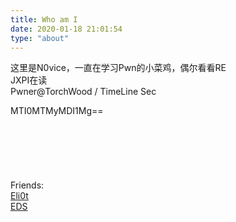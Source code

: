 ```yaml
---
title: Who am I
date: 2020-01-18 21:01:54
type: "about"
---
```



这里是N0vice，一直在学习Pwn的小菜鸡，偶尔看看RE  
JXPI在读  
Pwner@TorchWood / TimeLine Sec  


MTI0MTMyMDI1Mg==  
<br/>
<br/>   
<br/>
<br/>
<br/>
Friends:  
[Eli0t](http://ybm911.work/)  
[EDS](http://www.ericdshen.com/)
